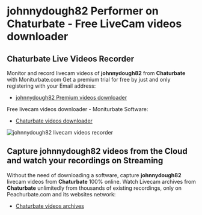 # johnnydough82 Performer on Chaturbate - Free LiveCam videos downloader

## Chaturbate Live Videos Recorder

Monitor and record livecam videos of **johnnydough82** from **Chaturbate** with Moniturbate.com
Get a premium trial for free by just and only registering with your Email address:
* [johnnydough82 Premium videos downloader](https://moniturbate.com/request-demo-licence-key.html)

Free livecam videos downloader - Moniturbate Software:
* [Chaturbate videos downloader](https://moniturbate.com/moniturbate-download-software.html)

![johnnydough82 livecam videos recorder](https://peachurnet.com/templates/moniturbate-software.png)


## Capture johnnydough82 videos from the Cloud and watch your recordings on Streaming

Without the need of downloading a software, capture **johnnydough82** livecam videos from **Chaturbate** 100% online.
Watch Livecam archives from **Chaturbate** unlimitedly from thousands of existing recordings, only on Peachurbate.com and its websites network:
* [Chaturbate videos archives](https://peachurnet.com/)